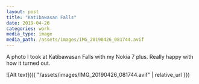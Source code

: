 ```yaml
---
layout: post
title: "Katibawasan Falls"
date: 2019-04-26
categories: work
media_type: image
media_path: /assets/images/IMG_20190426_081744.avif
---
```


A photo I took at Katibawasan Falls with my Nokia 7 plus. Really happy with how it turned out.

![Alt text]({{ "/assets/images/IMG_20190426_081744.avif" | relative_url }})